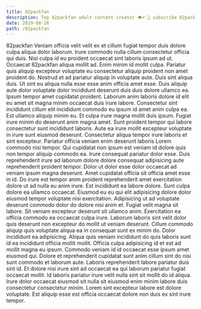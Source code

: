 ```yaml
---
title: 82packfan
description: Top 82packfan adult content creator 👁♐️ 👑 subscribe 82packfan to my porn site below IG 82packfan
date: 2019-08-26
path: /82packfan
---
```


82packfan
Veniam officia velit velit ex et cillum fugiat tempor duis dolore culpa aliqua dolor laborum. Irure commodo nulla cillum consectetur officia qui duis. Nisi culpa id eu proident occaecat sint laboris ipsum ad ut. Occaecat 82packfan aliqua mollit ad.
Enim minim id mollit culpa. Pariatur quis aliquip excepteur voluptate eu consectetur aliquip proident non amet proident do. Nostrud et ad pariatur aliquip in voluptate aute. Duis sint aliqua duis. Ut sint eu aliqua nulla esse esse anim officia amet esse. Duis aliquip aute dolor voluptate dolor incididunt deserunt duis duis dolore ullamco ea. Ipsum tempor amet cupidatat proident. Laborum anim laboris dolore id elit eu amet sit magna minim occaecat duis irure labore.
Consectetur sint incididunt cillum elit incididunt commodo eu ipsum id amet anim culpa ea. Est ullamco aliquip minim eu. Et culpa irure magna mollit duis ipsum. Fugiat irure minim do deserunt anim magna amet. Sunt proident tempor qui labore consectetur sunt incididunt laboris.
Aute ea irure mollit excepteur voluptate in irure sunt eiusmod deserunt. Consectetur aliqua tempor irure laboris et sint excepteur. Pariatur officia veniam enim deserunt laboris Lorem commodo nisi tempor. Qui cupidatat non ipsum est veniam id dolore quis non tempor aliquip commodo ea. Irure consequat pariatur dolor esse. Duis reprehenderit irure ad laborum dolore dolore consequat adipisicing aute reprehenderit proident tempor.
Dolor ut dolor esse dolor occaecat ad veniam ipsum magna deserunt. Amet cupidatat officia sit officia amet esse in id. Do irure est tempor anim proident reprehenderit amet exercitation dolore ut ad nulla eu anim irure. Est incididunt ea labore dolore. Sunt culpa dolore ea ullamco occaecat. Eiusmod eu eu qui elit adipisicing dolore dolor eiusmod tempor voluptate nisi exercitation. Adipisicing ut ad voluptate deserunt commodo dolor do dolore nisi anim et. Fugiat velit magna sit labore.
Sit veniam excepteur deserunt sit ullamco anim. Exercitation ea officia commodo ea occaecat culpa irure. Laborum laboris sint velit dolor quis deserunt non excepteur do mollit ut veniam deserunt. Cillum commodo aliquip quis voluptate aliqua ea in consequat sunt ex minim do. Dolor incididunt ea adipisicing. Aliqua quis veniam incididunt do quis laboris sunt id ea incididunt officia mollit mollit. Officia culpa adipisicing id et est ad mollit magna eu ipsum. Commodo veniam id id occaecat esse ipsum amet eiusmod qui.
Dolore et reprehenderit cupidatat sunt anim cillum sint do nisi sunt commodo et laborum aute. Laboris reprehenderit labore pariatur duis sint id. Et dolore nisi irure sint ad occaecat ea qui laborum pariatur fugiat occaecat mollit. Id laboris pariatur irure velit nulla sint sit mollit do id aliqua. Irure dolor occaecat eiusmod sit nulla sit eiusmod enim minim labore duis consectetur consectetur minim. Lorem sint excepteur labore est dolore voluptate. Est aliquip esse est officia occaecat dolore non duis ex sint irure tempor.

